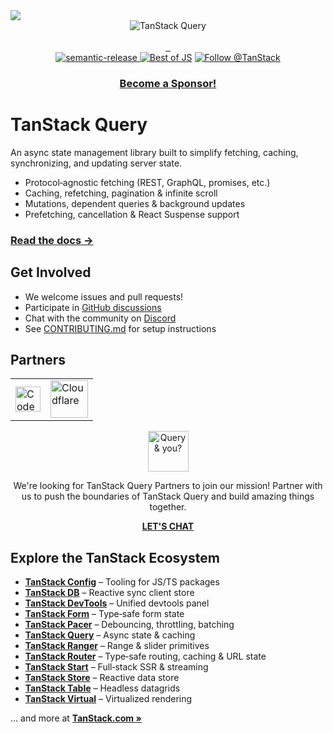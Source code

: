 <img referrerpolicy="no-referrer-when-downgrade" src="https://static.scarf.sh/a.png?x-pxid=be2d8a11-9712-4c1d-9963-580b2d4fb133" />

<div align="center">
  <img src="./media/header_query.png" alt="TanStack Query" />
</div>

<br />

<div align="center">
<a href="https://www.npmjs.com/package/@tanstack/query-core" target="_parent">
  <img alt="" src="https://img.shields.io/npm/dm/@tanstack/query-core.svg" alt="npm downloads" />
</a>
 <a href="https://github.com/TanStack/query/stargazers" target="_parent">
  <img alt="" src="https://img.shields.io/github/stars/TanStack/query.svg?style=social&label=Star" alt="GitHub stars" />
</a>
<a href="https://bundlejs.com/?q=%40tanstack%2Freact-query&config=%7B%22esbuild%22%3A%7B%22external%22%3A%5B%22react%22%2C%22react-dom%22%5D%7D%7D&badge=" target="_parent">
  <img alt="" src="https://deno.bundlejs.com/?q=@tanstack/react-query&config={%22esbuild%22:{%22external%22:[%22react%22,%22react-dom%22]}}&badge=detailed" alt="Bundle size" />
</a>
</div>

<div align="center">
<a href="#badge">
    <img src="https://img.shields.io/badge/%20%20%F0%9F%93%A6%F0%9F%9A%80-semantic--release-e10079.svg" alt="semantic-release">
  </a>
<a href="https://bestofjs.org/projects/tanstack-query"><img src="https://img.shields.io/endpoint?url=https://bestofjs-serverless.now.sh/api/project-badge?fullName=TanStack%2Fquery%26since=daily" alt="Best of JS" /></a>
  <a href="https://twitter.com/tan_stack"><img src="https://img.shields.io/twitter/follow/tan_stack.svg?style=social" alt="Follow @TanStack"/></a>
</div>

<div align="center">

### [Become a Sponsor!](https://github.com/sponsors/tannerlinsley/)

</div>

# TanStack Query

An async state management library built to simplify fetching, caching, synchronizing, and updating server state.

- Protocol‑agnostic fetching (REST, GraphQL, promises, etc.)
- Caching, refetching, pagination & infinite scroll
- Mutations, dependent queries & background updates
- Prefetching, cancellation & React Suspense support

### <a href="https://tanstack.com/query">Read the docs →</b></a>

## Get Involved

- We welcome issues and pull requests!
- Participate in [GitHub discussions](https://github.com/TanStack/query/discussions)
- Chat with the community on [Discord](https://discord.com/invite/WrRKjPJ)
- See [CONTRIBUTING.md](./CONTRIBUTING.md) for setup instructions

## Partners

<table align="center">
  <tr>
    <td>
      <a href="https://www.coderabbit.ai/?via=tanstack&dub_id=aCcEEdAOqqutX6OS" >
        <picture>
          <source media="(prefers-color-scheme: dark)" srcset="https://tanstack.com/assets/coderabbit-dark-CMcuvjEy.svg" height="40" />
          <source media="(prefers-color-scheme: light)" srcset="https://tanstack.com/assets/coderabbit-light-DVMJ2jHi.svg" height="40" />
          <img src="https://tanstack.com/assets/coderabbit-light-DVMJ2jHi.svg" height="40" alt="CodeRabbit" />
        </picture>
      </a>
    </td>
    <td>
      <a href="https://www.cloudflare.com?utm_source=tanstack">
        <picture>
          <source media="(prefers-color-scheme: dark)" srcset="https://tanstack.com/assets/cloudflare-white-DQDB7UaL.svg" height="60" />
          <source media="(prefers-color-scheme: light)" srcset="https://tanstack.com/assets/cloudflare-black-CPufaW0B.svg" height="60" />
          <img src="https://tanstack.com/assets/cloudflare-black-CPufaW0B.svg" height="60" alt="Cloudflare" />
        </picture>
      </a>
    </td>
  </tr>
</table>

<div align="center">
<img src="./media/partner_logo.svg" alt="Query & you?" height="65">
<p>
We're looking for TanStack Query Partners to join our mission! Partner with us to push the boundaries of TanStack Query and build amazing things together.
</p>
<a href="mailto:partners@tanstack.com?subject=TanStack Query Partnership"><b>LET'S CHAT</b></a>
</div>

</div>

## Explore the TanStack Ecosystem

- <a href="https://github.com/tanstack/config"><b>TanStack Config</b></a> – Tooling for JS/TS packages
- <a href="https://github.com/tanstack/db"><b>TanStack DB</b></a> – Reactive sync client store
- <a href="https://github.com/tanstack/devtools"><b>TanStack DevTools</b></a> – Unified devtools panel
- <a href="https://github.com/tanstack/form"><b>TanStack Form</b></a> – Type‑safe form state
- <a href="https://github.com/tanstack/pacer"><b>TanStack Pacer</b></a> – Debouncing, throttling, batching <br/>
- <a href="https://github.com/tanstack/query"><b>TanStack Query</b></a> – Async state & caching
- <a href="https://github.com/tanstack/ranger"><b>TanStack Ranger</b></a> – Range & slider primitives
- <a href="https://github.com/tanstack/router"><b>TanStack Router</b></a> – Type‑safe routing, caching & URL state
- <a href="https://github.com/tanstack/router"><b>TanStack Start</b></a> – Full‑stack SSR & streaming
- <a href="https://github.com/tanstack/store"><b>TanStack Store</b></a> – Reactive data store
- <a href="https://github.com/tanstack/table"><b>TanStack Table</b></a> – Headless datagrids
- <a href="https://github.com/tanstack/virtual"><b>TanStack Virtual</b></a> – Virtualized rendering

… and more at <a href="https://tanstack.com"><b>TanStack.com »</b></a>

<!-- Use the force, Luke -->
